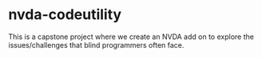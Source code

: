 # nvda-codeutility
This is a capstone project where we create an NVDA add on to explore the issues/challenges that blind programmers often face.

